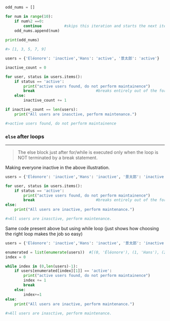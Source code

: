 
```python
odd_nums = []

for num in range(10):
    if num%2 ==0:
        continue          #skips this iteration and starts the next iteration.
    odd_nums.append(num)
    
print(odd_nums)

#> [1, 3, 5, 7, 9]
```


```python
users = {'Éléonore': 'inactive','Hans': 'active', '景太郎': 'active'}

inactive_count = 0

for user, status in users.items():
	if status == 'active':
		print("active users found, do not perform maintainence")
		break                           #breaks entirely out of the for loop
	else:
		inactive_count += 1

if inactive_count == len(users):
	print("All users are inasctive, perform maintenance.")

#>active users found, do not perform maintainence
```


### __`else`__ after loops
---

>The else block just after for/while is executed only when the loop is NOT terminated by a break statement.

Making everyone inactive in the above illustration.
```python
users = {'Éléonore': 'inactive','Hans': 'inactive', '景太郎': 'inactive'}

for user, status in users.items():
	if status == 'active':
		print("active users found, do not perform maintainence")
		break                           #breaks entirely out of the for loop
else:
    print("All users are inactive, perform maintenance.")

#>All users are inasctive, perform maintenance.
```

Same code present above but using while loop (just shows how choosing the right loop makes the job so easy)
```python
users = {'Éléonore': 'inactive','Hans': 'inactive', '景太郎': 'inactive'}

enumerated = list(enumerate(users))  #[(0, 'Éléonore'), (1, 'Hans'), (2, '景太郎')]
index = 0

while index in (0,len(users)-1):
    if users[enumerated[index][1]] == 'active':
        print("active users found, do not perform maintainence")
        index += 1
        break
    else:
        index+=1
else:
    print("All users are inactive, perform maintenance.")
    
#>All users are inasctive, perform maintenance.
```


